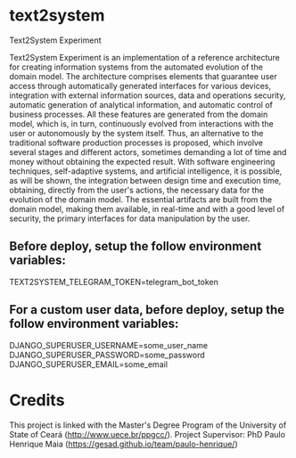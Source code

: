 # text2system
Text2System Experiment

Text2System Experiment is an implementation of a reference architecture for creating information systems from the automated evolution of the domain model. The architecture comprises elements that guarantee user access through automatically generated interfaces for various devices, integration with external information sources, data and operations security, automatic generation of analytical information, and automatic control of business processes. All these features are generated from the domain model, which is, in turn, continuously evolved from interactions with the user or autonomously by the system itself.
Thus, an alternative to the traditional software production processes is proposed, which involve several stages and different actors, sometimes demanding a lot of time and money without obtaining the expected result.
With software engineering techniques, self-adaptive systems, and artificial intelligence, it is possible, as will be shown, the integration between design time and execution time, obtaining, directly from the user's actions, the necessary data for the evolution of the domain model. The essential artifacts are built from the domain model, making them available, in real-time and with a good level of security, the primary interfaces for data manipulation by the user.

## Before deploy, setup the follow environment variables:
TEXT2SYSTEM_TELEGRAM_TOKEN=telegram_bot_token<br/>

## For a custom user data, before deploy, setup the follow environment variables:
DJANGO_SUPERUSER_USERNAME=some_user_name<br/>
DJANGO_SUPERUSER_PASSWORD=some_password<br/>
DJANGO_SUPERUSER_EMAIL=some_email<br/>

# Credits
This project is linked with the Master's Degree Program of the University of State of Ceará (http://www.uece.br/ppgcc/). 
Project Supervisor: PhD Paulo Henrique Maia (https://gesad.github.io/team/paulo-henrique/)